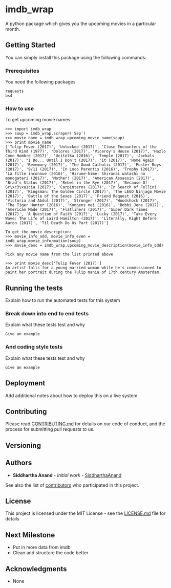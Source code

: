 # imdb_wrap

A python package which gives you the upcoming movies in a particular month.

## Getting Started

You can simply install this package using the following commands:

### Prerequisites

You need the following packages

```
requests
bs4
```
### How to use

To get upcoming movie names:
```
>>> import imdb_wrap
>>> soup = imdb_wrap.scraper('Sep')
>>> movie_name = imdb_wrap.upcoming_movie_name(soup)
>>> print movie_name
['Tulip Fever (2017)', 'Unlocked (2017)', 'Close Encounters of the Third Kind (1977)', 'Dolores (2017)', "Viceroy's House (2017)", 'Hazlo Como Hombre (2017)', 'Ucitelka (2016)', 'Temple (2017)', 'Jackals (2017)', "I Do... Until I Don't (2017)", 'It (2017)', 'Home Again (2017)', 'Rememory (2017)', 'The Good Catholic (2017)', 'Poster Boys (2017)', '9/11 (2017)', 'In Loco Parentis (2016)', 'Trophy (2017)', 'La fille inconnue (2016)', 'Hirune-hime: Shiranai watashi no monogatari (2017)', 'Mother! (2017)', 'American Assassin (2017)', "Brad's Status (2017)", 'Rebel in the Rye (2017)', 'Because Of Gr\xc3\xa1cia (2017)', 'Carpinteros (2017)', 'In Search of Fellini (2017)', 'Kingsman: The Golden Circle (2017)', 'The LEGO Ninjago Movie (2017)', 'Battle of the Sexes (2017)', 'Friend Request (2016)', 'Victoria and Abdul (2017)', 'Stronger (2017)', 'Woodshock (2017)', 'The Tiger Hunter (2016)', 'Kongens nei (2016)', 'Bobbi Jene (2017)', 'American Made (2017)', 'Flatliners (2017)', 'Super Dark Times (2017)', 'A Question of Faith (2017)', 'Lucky (2017)', 'Take Every Wave: The Life of Laird Hamilton (2017)', 'Literally, Right Before Aaron (2017)', 'Til Death Do Us Part (2017)']

To get the movie description:
>>> movie_info_odd, movie_info_even = imdb_wrap.movie_information(soup)
>>> movie_desc = imdb_wrap.upcoming_movie_description(movie_info_odd)

Pick any movie name from the list printed above

>>> print movie_desc['Tulip Fever (2017)']
An artist falls for a young married woman while he's commissioned to paint her portrait during the Tulip mania of 17th century Amsterdam.
```

## Running the tests

Explain how to run the automated tests for this system

### Break down into end to end tests

Explain what these tests test and why

```
Give an example
```

### And coding style tests

Explain what these tests test and why

```
Give an example
```

## Deployment

Add additional notes about how to deploy this on a live system

## Contributing

Please read [CONTRIBUTING.md](https://gist.github.com/PurpleBooth/b24679402957c63ec426) for details on our code of conduct, and the process for submitting pull requests to us.

## Versioning

## Authors

* **Siddhartha Anand** - *Initial work* - [SiddharthaAnand](https://github.com/SiddharthaAnand)

See also the list of [contributors](https://github.com/your/project/contributors) who participated in this project.

## License

This project is licensed under the MIT License - see the [LICENSE.md](LICENSE.md) file for details

## Next Milestone
* Put in more data from imdb
* Clean and structure the code better

## Acknowledgments

* None
